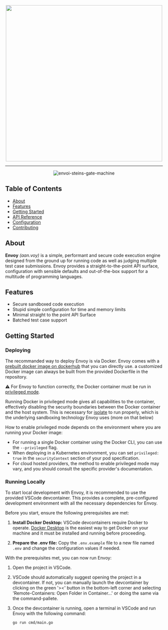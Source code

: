 <div align="center">

<img src="https://github.com/ragrag/envoy/assets/35541698/84ca78d8-ed2b-404f-b50d-63bcd4da6493" width="500" />

---

![envoi-steins-gate-machine](https://github.com/ragrag/envoy/assets/35541698/65307737-18d5-4e25-8830-a8acefde02ca)

</div>


## Table of Contents
* [About](#about)
* [Features](#features)
* [Getting Started](#getting-started)
* [API Reference](#api-reference)
* [Configuration](#api-reference)
* [Contributing](#contributing)


## About
**Envoy** *(aan.voy)* is a simple, performant and secure code execution engine designed from the ground up for running code as well as judging multiple test case submissions.
Envoy provides a straight-to-the-point API surface, configuration with sensible defaults and out-of-the-box support for a multitude of programming languages.

## Features
- Secure sandboxed code execution
- Stupid simple configuration for time and memory limits
- Minimal straight to the point API Surface 
- Batched test case support

## Getting Started

### Deploying
The recommanded way to deploy Envoy is via Docker. Envoy comes with a  [prebuilt docker image on dockerhub](https://hub.docker.com/r/ragrag/envoy) that you can directly use. a customized Docker image can always be built from the provided Dockerfile in the repository.

:warning: For Envoy to function correctly, the Docker container must be run in [privileged mode](https://docs.docker.com/engine/reference/commandline/run/#privileged).
 
Running Docker in privileged mode gives all capabilities to the container, effectively disabling the security boundaries between the Docker container and the host system. This is necessary for [isolate](https://github.com/ioi/isolate) to run properly, which is the underlying sandboxing technology Envoy uses (more on that below)

How to enable privileged mode depends on the environment where you are running your Docker image:
- For running a single Docker container using the Docker CLI, you can use the `--privileged` flag. 
- When deploying in a Kubernetes environment, you can set `privileged: true` in the `securityContext` section of your pod specification.
- For cloud hosted providers, the method to enable privileged mode may vary, and you should consult the specific provider's documentation.


### Running Locally

To start local development with Envoy, it is recommended to use the provided VSCode devcontainer. This provides a complete, pre-configured development environment with all the necessary dependencies for Envoy.

Before you start, ensure the following prerequisites are met:

1. **Install Docker Desktop:** VSCode devcontainers require Docker to operate. [Docker Desktop](https://www.docker.com/products/docker-desktop/) is the easiest way to get Docker on your machine and it must be installed and running before proceeding.

2. **Prepare the .env file:** Copy the `.env.example` file to a new file named `.env` and change the configuration values if needed.

With the prerequisites met, you can now run Envoy:

1. Open the project in VSCode. 
2. VSCode should automatically suggest opening the project in a devcontainer. If not, you can manually launch the devcontainer by clicking on the green '><' button in the bottom-left corner and selecting 'Remote-Containers: Open Folder in Container...' or doing the same via the command-pallete.
3. Once the devcontainer is running, open a terminal in VSCode and run Envoy with the following command:

    ```bash
    go run cmd/main.go
    ```
